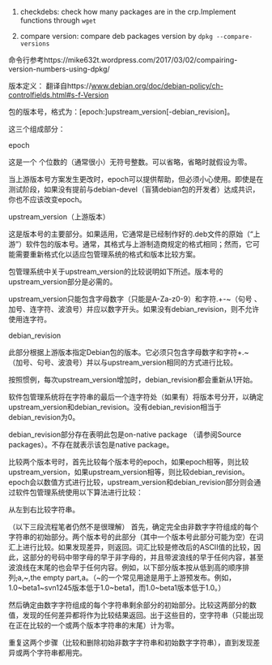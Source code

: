 1. checkdebs:
check how many packages are in the crp.Implement functions through `wget`

2. compare version:
compare deb packages version by `dpkg --compare-versions`

命令行参考https://mike632t.wordpress.com/2017/03/02/compairing-version-numbers-using-dpkg/

版本定义： 翻译自https://www.debian.org/doc/debian-policy/ch-controlfields.html#s-f-Version

包的版本号，格式为：[epoch:]upstream_version[-debian_revision]。

这三个组成部分：

epoch

这是一个 个位数的（通常很小）无符号整数。可以省略，省略时就假设为零。

当上游版本号方案发生更改时，epoch可以提供帮助，但必须小心使用。即使是在测试阶段，如果没有提前与debian-devel（盲猜debian包的开发者）达成共识，你也不应该改变epoch。

upstream_version（上游版本）

这是版本号的主要部分。如果适用，它通常是已经制作好的.deb文件的原始（“上游”）软件包的版本号。通常，其格式与上游制造商规定的格式相同；然而，它可能需要重新格式化以适应包管理系统的格式和版本比较方案。

包管理系统中关于upstream_version的比较说明如下所述。版本号的upstream_version部分是必需的。

upstream_version只能包含字母数字（只能是A-Za-z0-9）和字符.+-~（句号 、加号、连字符、波浪号）并应以数字开头。如果没有debian_revision，则不允许使用连字符。

debian_revision

此部分根据上游版本指定Debian包的版本。它必须只包含字母数字和字符+.~ （加号、句号、波浪号）并以与upstream_version相同的方式进行比较。

按照惯例，每次upstream_version增加时，debian_revision都会重新从1开始。

软件包管理系统将在字符串的最后一个连字符处（如果有）将版本号分开，以确定upstream_version和debian_revision。没有debian_revision相当于debian_revision为0。

debian_revision部分存在表明此包是on-native package （请参阅Source packages）。不存在就表示该包是native package。

比较两个版本号时，首先比较每个版本号的epoch，如果epoch相等，则比较upstream_version，如果upstream_version相等，则比较debian_revision。epoch会以数值方式进行比较，upstream_version和debian_revision部分则会通过软件包管理系统使用以下算法进行比较：

从左到右比较字符串。

（以下三段流程笔者仍然不是很理解）
首先，确定完全由非数字字符组成的每个字符串的初始部分。两个版本号的此部分（其中一个版本号此部分可能为空）在词汇上进行比较。如果发现差异，则返回。词汇比较是修改后的ASCII值的比较，因此，这部分的号码中带字母的早于非字母的，并且带波浪线的早于任何内容，甚至波浪线在末尾的也会早于任何内容。例如，以下部分版本按从低到高的顺序排列~~,~~a,~,the empty part,a。（~的一个常见用途是用于上游预发布。例如，1.0~beta1~svn1245版本低于1.0~beta1，而1.0~beta1版本低于1.0。）

然后确定由数字字符组成的每个字符串剩余部分的初始部分。比较这两部分的数值，发现的任何差异都将作为比较结果返回。出于这些目的，空字符串（只能出现在正在比较的一个或两个版本字符串的末尾）计为零。

重复这两个步骤（比较和删除初始非数字字符串和初始数字字符串），直到发现差异或两个字符串都用完。